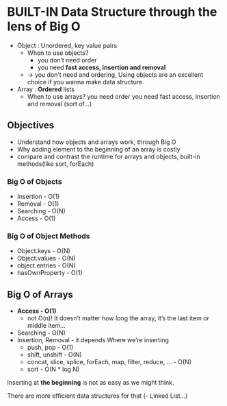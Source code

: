 # BUILT-IN Data Structure through the lens of Big O

- Object : Unordered, key value pairs
  - When to use objects?
    - you don’t need order
    - you need **fast access, insertion and removal**
  - → you don’t need and ordering, Using objects are an excellent choice if you wanna make data structure.
- Array : **Ordered** lists
  - When to use arrays? you need order you need fast access, insertion and removal (sort of…)

## Objectives

- Understand how objects and arrays work, through Big O
- Why adding element to the beginning of an array is costly
- compare and contrast the runtime for arrays and objects, built-in methods(like sort, forEach)

### Big O of Objects

- Insertion - O(1)
- Removal - O(1)
- Searching - O(N)
- Access - O(1)

### Big O of Object Methods

- Object.keys - O(N)
- Object.values - O(N)
- object.entries - O(N)
- hasOwnProperty - O(1)

## Big O of Arrays

- **Access - O(1)**
  - not O(n)! It doesn’t matter how long the array, it’s the last item or middle item…
- Searching - O(N)
- Insertion, Removal - it depends Where we’re inserting
  - push, pop - O(1)
  - shift, unshift - O(N)
  - concat, slice, splice, forEach, map, filter, reduce, … - O(N)
  - sort - O(N \* log N)

Inserting at **the beginning** is not as easy as we might think.

There are more efficient data structures for that (- Linked List…)
